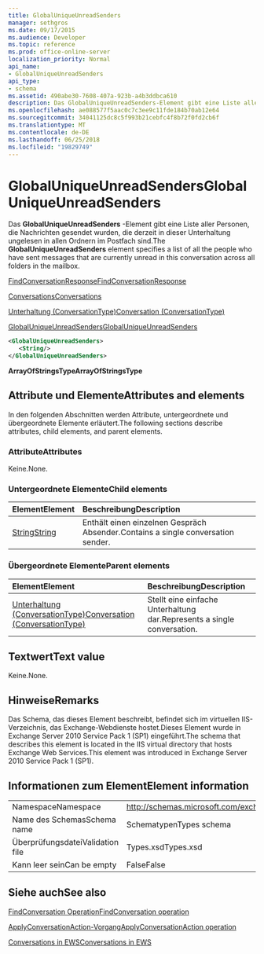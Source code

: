 ```yaml
---
title: GlobalUniqueUnreadSenders
manager: sethgros
ms.date: 09/17/2015
ms.audience: Developer
ms.topic: reference
ms.prod: office-online-server
localization_priority: Normal
api_name:
- GlobalUniqueUnreadSenders
api_type:
- schema
ms.assetid: 490abe30-7608-407a-923b-a4b3ddbca610
description: Das GlobalUniqueUnreadSenders-Element gibt eine Liste aller Personen, die Nachrichten gesendet wurden, die derzeit in dieser Unterhaltung ungelesen in allen Ordnern im Postfach sind.
ms.openlocfilehash: ae088577f5aac0c7c3ee9c11fde184b70ab12e64
ms.sourcegitcommit: 34041125dc8c5f993b21cebfc4f8b72f0fd2cb6f
ms.translationtype: MT
ms.contentlocale: de-DE
ms.lasthandoff: 06/25/2018
ms.locfileid: "19829749"
---
```

# <a name="globaluniqueunreadsenders"></a><span data-ttu-id="c4880-103">GlobalUniqueUnreadSenders</span><span class="sxs-lookup"><span data-stu-id="c4880-103">GlobalUniqueUnreadSenders</span></span>

<span data-ttu-id="c4880-104">Das **GlobalUniqueUnreadSenders** -Element gibt eine Liste aller Personen, die Nachrichten gesendet wurden, die derzeit in dieser Unterhaltung ungelesen in allen Ordnern im Postfach sind.</span><span class="sxs-lookup"><span data-stu-id="c4880-104">The **GlobalUniqueUnreadSenders** element specifies a list of all the people who have sent messages that are currently unread in this conversation across all folders in the mailbox.</span></span> 
  
[<span data-ttu-id="c4880-105">FindConversationResponse</span><span class="sxs-lookup"><span data-stu-id="c4880-105">FindConversationResponse</span></span>](findconversationresponse.md)
  
[<span data-ttu-id="c4880-106">Conversations</span><span class="sxs-lookup"><span data-stu-id="c4880-106">Conversations</span></span>](conversations-ex15websvcsotherref.md)
  
[<span data-ttu-id="c4880-107">Unterhaltung (ConversationType)</span><span class="sxs-lookup"><span data-stu-id="c4880-107">Conversation (ConversationType)</span></span>](conversation-conversationtype.md)
  
[<span data-ttu-id="c4880-108">GlobalUniqueUnreadSenders</span><span class="sxs-lookup"><span data-stu-id="c4880-108">GlobalUniqueUnreadSenders</span></span>](globaluniqueunreadsenders.md)
  
```XML
<GlobalUniqueUnreadSenders>
   <String/>
</GlobalUniqueUnreadSenders>
```

 <span data-ttu-id="c4880-109">**ArrayOfStringsType**</span><span class="sxs-lookup"><span data-stu-id="c4880-109">**ArrayOfStringsType**</span></span>
## <a name="attributes-and-elements"></a><span data-ttu-id="c4880-110">Attribute und Elemente</span><span class="sxs-lookup"><span data-stu-id="c4880-110">Attributes and elements</span></span>

<span data-ttu-id="c4880-111">In den folgenden Abschnitten werden Attribute, untergeordnete und übergeordnete Elemente erläutert.</span><span class="sxs-lookup"><span data-stu-id="c4880-111">The following sections describe attributes, child elements, and parent elements.</span></span>
  
### <a name="attributes"></a><span data-ttu-id="c4880-112">Attribute</span><span class="sxs-lookup"><span data-stu-id="c4880-112">Attributes</span></span>

<span data-ttu-id="c4880-113">Keine.</span><span class="sxs-lookup"><span data-stu-id="c4880-113">None.</span></span>
  
### <a name="child-elements"></a><span data-ttu-id="c4880-114">Untergeordnete Elemente</span><span class="sxs-lookup"><span data-stu-id="c4880-114">Child elements</span></span>

|<span data-ttu-id="c4880-115">**Element**</span><span class="sxs-lookup"><span data-stu-id="c4880-115">**Element**</span></span>|<span data-ttu-id="c4880-116">**Beschreibung**</span><span class="sxs-lookup"><span data-stu-id="c4880-116">**Description**</span></span>|
|:-----|:-----|
|[<span data-ttu-id="c4880-117">String</span><span class="sxs-lookup"><span data-stu-id="c4880-117">String</span></span>](string.md) <br/> |<span data-ttu-id="c4880-118">Enthält einen einzelnen Gespräch Absender.</span><span class="sxs-lookup"><span data-stu-id="c4880-118">Contains a single conversation sender.</span></span>  <br/> |
   
### <a name="parent-elements"></a><span data-ttu-id="c4880-119">Übergeordnete Elemente</span><span class="sxs-lookup"><span data-stu-id="c4880-119">Parent elements</span></span>

|<span data-ttu-id="c4880-120">**Element**</span><span class="sxs-lookup"><span data-stu-id="c4880-120">**Element**</span></span>|<span data-ttu-id="c4880-121">**Beschreibung**</span><span class="sxs-lookup"><span data-stu-id="c4880-121">**Description**</span></span>|
|:-----|:-----|
|[<span data-ttu-id="c4880-122">Unterhaltung (ConversationType)</span><span class="sxs-lookup"><span data-stu-id="c4880-122">Conversation (ConversationType)</span></span>](conversation-conversationtype.md) <br/> |<span data-ttu-id="c4880-123">Stellt eine einfache Unterhaltung dar.</span><span class="sxs-lookup"><span data-stu-id="c4880-123">Represents a single conversation.</span></span>  <br/> |
   
## <a name="text-value"></a><span data-ttu-id="c4880-124">Textwert</span><span class="sxs-lookup"><span data-stu-id="c4880-124">Text value</span></span>

<span data-ttu-id="c4880-125">Keine.</span><span class="sxs-lookup"><span data-stu-id="c4880-125">None.</span></span>
  
## <a name="remarks"></a><span data-ttu-id="c4880-126">Hinweise</span><span class="sxs-lookup"><span data-stu-id="c4880-126">Remarks</span></span>

<span data-ttu-id="c4880-127">Das Schema, das dieses Element beschreibt, befindet sich im virtuellen IIS-Verzeichnis, das Exchange-Webdienste hostet.Dieses Element wurde in Exchange Server 2010 Service Pack 1 (SP1) eingeführt.</span><span class="sxs-lookup"><span data-stu-id="c4880-127">The schema that describes this element is located in the IIS virtual directory that hosts Exchange Web Services.This element was introduced in Exchange Server 2010 Service Pack 1 (SP1).</span></span>
  
## <a name="element-information"></a><span data-ttu-id="c4880-128">Informationen zum Element</span><span class="sxs-lookup"><span data-stu-id="c4880-128">Element information</span></span>

|||
|:-----|:-----|
|<span data-ttu-id="c4880-129">Namespace</span><span class="sxs-lookup"><span data-stu-id="c4880-129">Namespace</span></span>  <br/> |http://schemas.microsoft.com/exchange/services/2006/types  <br/> |
|<span data-ttu-id="c4880-130">Name des Schemas</span><span class="sxs-lookup"><span data-stu-id="c4880-130">Schema name</span></span>  <br/> |<span data-ttu-id="c4880-131">Schematypen</span><span class="sxs-lookup"><span data-stu-id="c4880-131">Types schema</span></span>  <br/> |
|<span data-ttu-id="c4880-132">Überprüfungsdatei</span><span class="sxs-lookup"><span data-stu-id="c4880-132">Validation file</span></span>  <br/> |<span data-ttu-id="c4880-133">Types.xsd</span><span class="sxs-lookup"><span data-stu-id="c4880-133">Types.xsd</span></span>  <br/> |
|<span data-ttu-id="c4880-134">Kann leer sein</span><span class="sxs-lookup"><span data-stu-id="c4880-134">Can be empty</span></span>  <br/> |<span data-ttu-id="c4880-135">False</span><span class="sxs-lookup"><span data-stu-id="c4880-135">False</span></span>  <br/> |
   
## <a name="see-also"></a><span data-ttu-id="c4880-136">Siehe auch</span><span class="sxs-lookup"><span data-stu-id="c4880-136">See also</span></span>



[<span data-ttu-id="c4880-137">FindConversation Operation</span><span class="sxs-lookup"><span data-stu-id="c4880-137">FindConversation operation</span></span>](findconversation-operation.md)
  
[<span data-ttu-id="c4880-138">ApplyConversationAction-Vorgang</span><span class="sxs-lookup"><span data-stu-id="c4880-138">ApplyConversationAction operation</span></span>](applyconversationaction-operation.md)


[<span data-ttu-id="c4880-139">Conversations in EWS</span><span class="sxs-lookup"><span data-stu-id="c4880-139">Conversations in EWS</span></span>](http://msdn.microsoft.com/library/91e64629-db6c-4c94-9dcb-d386232e8467%28Office.15%29.aspx)


